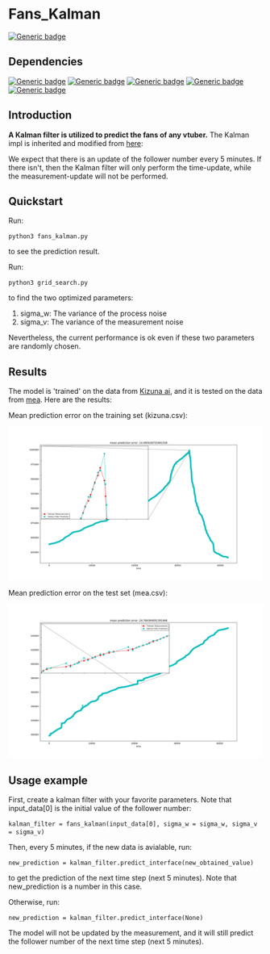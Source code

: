 # Fans_Kalman
[![Generic badge](https://img.shields.io/badge/github-dd_center-<COLOR>.svg)](https://shields.io/)

## Dependencies

[![Generic badge](https://img.shields.io/badge/python3-<COLOR>.svg)](https://shields.io/)
[![Generic badge](https://img.shields.io/badge/pandas-<COLOR>.svg)](https://shields.io/)
[![Generic badge](https://img.shields.io/badge/numpy-<COLOR>.svg)](https://shields.io/)
[![Generic badge](https://img.shields.io/badge/tqdm-<COLOR>.svg)](https://shields.io/)
[![Generic badge](https://img.shields.io/badge/matplotlib-<COLOR>.svg)](https://shields.io/)

## Introduction

**A Kalman filter is utilized to predict the fans of any vtuber.** The Kalman impl is inherited and modified from [here](https://github.com/zziz/kalman-filter.git): 

We expect that there is an update of the follower number every 5 minutes. If there isn't, then the Kalman filter will only perform the time-update, while the measurement-update will not be performed.

## Quickstart
Run:

```
python3 fans_kalman.py
```
to see the prediction result.

Run: 

```
python3 grid_search.py
```
to find the two optimized parameters: 
  1. sigma_w: The variance of the process noise
  2. sigma_v: The variance of the measurement noise

Nevertheless, the current performance is ok even if these two parameters are randomly chosen.

## Results

The model is 'trained' on the data from [Kizuna ai](https://vtbs.moe/detail/1473830), and it is tested on the data from [mea](https://vtbs.moe/detail/349991143). Here are the results:

Mean prediction error on the training set (kizuna.csv):

<p>
    <img src="image/kizuna.png"/>
</p>

Mean prediction error on the test set (mea.csv):

<p>
    <img src="image/mea.png"/>
</p>

## Usage example

First, create a kalman filter with your favorite parameters. Note that input_data[0] is the initial value of the follower number:
```
kalman_filter = fans_kalman(input_data[0], sigma_w = sigma_w, sigma_v = sigma_v)    
```
Then, every 5 minutes, if the new data is avialable, run:
```
new_prediction = kalman_filter.predict_interface(new_obtained_value)
```
to get the prediction of the next time step (next 5 minutes). Note that new_prediction is a number in this case.

Otherwise, run:
```
new_prediction = kalman_filter.predict_interface(None)
```
The model will not be updated by the measurement, and it will still predict the follower number of the next time step (next 5 minutes).
